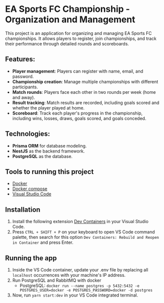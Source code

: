 # EA Sports FC Championship - Organization and Management

This project is an application for organizing and managing EA Sports FC championships. It allows players to register, join championships, and track their performance through detailed rounds and scoreboards.

## Features:
- **Player management**: Players can register with name, email, and password.
- **Championship creation**: Manage multiple championships with different participants.
- **Match rounds**: Players face each other in two rounds per week (home and away).
- **Result tracking**: Match results are recorded, including goals scored and whether the player played at home.
- **Scoreboard**: Track each player's progress in the championship, including wins, losses, draws, goals scored, and goals conceded.

## Technologies:
- **Prisma ORM** for database modeling.
- **NestJS** as the backend framework.
- **PostgreSQL** as the database.

## Tools to running this project

- [Docker](https://www.docker.com/get-started)
- [Docker compose](https://docs.docker.com/compose)
- [Visual Studio Code](https://code.visualstudio.com)

## Installation

1. Install the following extension [Dev Containers](https://marketplace.visualstudio.com/items?itemName=ms-vscode-remote.remote-containers) in your Visual Studio Code.
2. Press `CTRL + SHIFT + P` on your keyboard to open VS Code command palette, then search for this option `Dev Containers: Rebuild and Reopen in Container` and press Enter.

## Running the app

1. Inside the VS Code container, update your .env file by replacing all `localhost` occurrences with your machine's IP address.
2. Run PostgreSQL and RabbitMQ with docker
    - PostgreSQL: `docker run --name postgres -p 5432:5432 -e POSTGRES_USER=docker -e POSTGRES_PASSWORD=docker -d postgres`
3. Now, run `yarn start:dev` in your VS Code integrated terminal.
